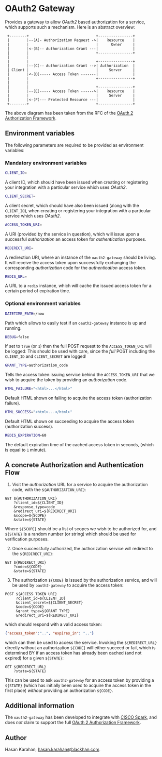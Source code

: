 # OAuth2 Gateway

Provides a gateway to allow *OAuth2* based authorization for a service, which
supports such a mechanism. Here is an abstract overview:

     +--------+                               +----------------+
     |        |--(A)- Authorization Request ->|    Resource    |
     |        |                               |      Owner     |
     |        |<-(B)-- Authorization Grant ---|                |
     |        |                               +----------------+
     |        |
     |        |                               +----------------+
     |        |--(C)-- Authorization Grant -->| Authorization  |
     | Client |                               |     Server     |
     |        |<-(D)----- Access Token -------|                |
     |        |                               +----------------+
     |        |
     |        |                               +----------------+
     |        |--(E)----- Access Token ------>|    Resource    |
     |        |                               |     Server     |
     |        |<-(F)--- Protected Resource ---|                |
     +--------+                               +----------------+

The above diagram has been taken from the RFC of the [OAuth 2 Authorization Framework][2].

## Environment variables

The following parameters are required to be provided as environment variables:

### Mandatory environment variables

```bash
CLIENT_ID=
```

A client ID, which should have been issued when creating or registering your
integration with a particular service which uses *OAuth2*.

```bash
CLIENT_SECRET=
```

A client secret, which should have also been issued (along with the `CLIENT_ID`),
when creating or registering your integration with a particular service which 
uses *OAuth2*.

```bash
ACCESS_TOKEN_URI=
```

A URI (provided by the service in question), which will issue upon a successful
*authorization* an access token for *authentication* purposes.

```bash
REDIRECT_URI=
```

A redirection URI, where an instance of the `oauth2-gateway` should be living.
It will receive the access token upon successfully exchanging the corresponding
*authorization* code for the *authentication* access token.

```bash
REDIS_URL=
```

A URL to a `redis` instance, which will cache the issued access token for a
certain period of expiration time.

### Optional environment variables

```bash
DATETIME_PATH=/now
```

Path which allows to easily test if an `oauth2-gateway` instance is up and
running.

```bash
DEBUG=false
```

If set to `true` (or `1`) then the full POST request to the `ACCESS_TOKEN_URI`
will be logged: This should be used with care, since the *full* POST including
the `CLIENT_ID` and `CLIENT_SECRET` are logged!

```bash
GRANT_TYPE=authorization_code
```

Tells the access token issuing service behind the `ACCESS_TOKEN_URI` that we 
wish to acquire the token by providing an *authorization* code.

```bash
HTML_FAILURE="<html>...</html>"
```

Default HTML shown on failing to acquire the access token (authorization
failure).

```bash
HTML_SUCCESS="<html>...</html>"
```

Default HTML shown on succeeding to acquire the access token (authorization
success).

```bash
REDIS_EXPIRATION=60
```

The default expiration time of the cached access token in seconds, (which is
equal to `1` minute).

## A concrete Authorization and Authentication Flow

1. Visit the *authorization* URL for a service to acquire the authorization
   code, with the `${AUTHORIZATION_URI}`:

```
GET ${AUTHORIZATION_URI}
    ?client_id=${CLIENT_ID}
    &response_type=code
    &redirect_uri=${REDIRECT_URI}
    &scope=${SCOPE}
    &state=${STATE}
```

Where `${SCOPE}` should be a list of scopes we wish to be authorized for, and 
`${STATE}` is a random number (or string) which should be used for verification
purposes.

2. Once successfully authorized, the authorization service will redirect to the
   `${REDIRECT_URI}`:

```
GET ${REDIRECT_URI}
    ?code=${CODE}
    &state=${STATE}
```

3. The authorization `${CODE}` is issued by the authorization service, and will
   be used by `oauth2-gateway` to acquire the access token:

```
POST ${ACCESS_TOKEN_URI}
     ?client_id=${CLIENT_ID}
     &client_secret=${CLIENT_SECRET}
     &code=${CODE}
     &grant_type=${GRANT_TYPE}
     &redirect_uri=${REDIRECT_URI}
```

which should respond with a valid access token:

```json
{"access_token":"..", "expires_in": ".."}
```

which can then be used to access the service. Invoking the `${REDIRECT_URL}`
directly without an authorization `${CODE}` will either succeed or fail, which
is determined BY if an access token has already been cached (and not expired)
for a given `${STATE}`:

```
GET ${REDIRECT_URL}
    ?state=${STATE}
```

This can be used to ask `oauth2-gateway` for an access token by providing a
`${STATE}` (which has initially been used to acquire the access token in the
first place) *without* providing an authorization `${CODE}`.

## Additional information

The `oauth2-gateway` has been developed to integrate with [CISCO Spark][1], and
does *not* claim to support the full [OAuth 2 Authorization Framework][2].

## Author

Hasan Karahan, <hasan.karahan@blackhan.com>.

[1]: https://developer.ciscospark.com/authentication.html
[2]: https://tools.ietf.org/html/rfc6749
